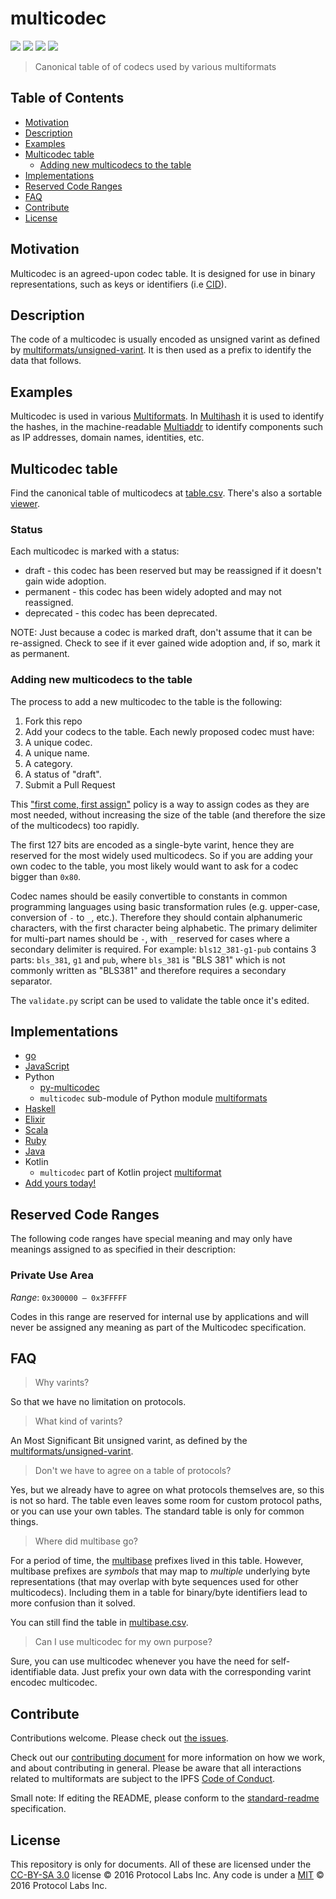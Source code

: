 # multicodec

[![](https://img.shields.io/badge/made%20by-Protocol%20Labs-blue.svg?style=flat-square)](http://ipn.io)
[![](https://img.shields.io/badge/project-multiformats-blue.svg?style=flat-square)](https://github.com/multiformats/multiformats)
[![](https://img.shields.io/badge/freenode-%23ipfs-blue.svg?style=flat-square)](https://webchat.freenode.net/?channels=%23ipfs)
[![](https://img.shields.io/badge/readme%20style-standard-brightgreen.svg?style=flat-square)](https://github.com/RichardLitt/standard-readme)

> Canonical table of of codecs used by various multiformats

## Table of Contents

- [Motivation](#motivation)
- [Description](#description)
- [Examples](#examples)
- [Multicodec table](#multicodec-table)
  - [Adding new multicodecs to the table](#adding-new-multicodecs-to-the-table)
- [Implementations](#implementations)
- [Reserved Code Ranges](#reserved-code-ranges)
- [FAQ](#faq)
- [Contribute](#contribute)
- [License](#license)

## Motivation

Multicodec is an agreed-upon codec table. It is designed for use in binary representations, such as keys or identifiers (i.e [CID](https://github.com/ipld/cid)).

## Description

The code of a multicodec is usually encoded as unsigned varint as defined by [multiformats/unsigned-varint](https://github.com/multiformats/unsigned-varint). It is then used as a prefix to identify the data that follows.

## Examples

Multicodec is used in various [Multiformats](https://github.com/multiformats/multiformats). In [Multihash](https://github.com/multiformats/multihash) it is used to identify the hashes, in the machine-readable [Multiaddr](https://github.com/multiformats/multiaddr) to identify components such as IP addresses, domain names, identities, etc.

## Multicodec table

Find the canonical table of multicodecs at [table.csv](/table.csv). There's also a sortable [viewer](https://ipfs.io/ipfs/QmXec1jjwzxWJoNbxQF5KffL8q6hFXm9QwUGaa3wKGk6dT/#title=Multicodecs&src=https://raw.githubusercontent.com/multiformats/multicodec/master/table.csv).

### Status

Each multicodec is marked with a status:

* draft - this codec has been reserved but may be reassigned if it doesn't gain wide adoption.
* permanent - this codec has been widely adopted and may not reassigned.
* deprecated - this codec has been deprecated.

NOTE: Just because a codec is marked draft, don't assume that it can be re-assigned. Check to see if it ever gained wide adoption and, if so, mark it as permanent.

### Adding new multicodecs to the table

The process to add a new multicodec to the table is the following:

1. Fork this repo
2. Add your codecs to the table. Each newly proposed codec must have:
  1. A unique codec.
  2. A unique name.
  3. A category.
  4. A status of "draft".
3. Submit a Pull Request

This ["first come, first assign"](https://github.com/multiformats/multicodec/pull/16#issuecomment-260146609) policy is a way to assign codes as they are most needed, without increasing the size of the table (and therefore the size of the multicodecs) too rapidly.

The first 127 bits are encoded as a single-byte varint, hence they are reserved for the most widely used multicodecs. So if you are adding your own codec to the table, you most likely would want to ask for a codec bigger than `0x80`.

Codec names should be easily convertible to constants in common programming languages using basic transformation rules (e.g. upper-case, conversion of `-` to `_`, etc.). Therefore they should contain alphanumeric characters, with the first character being alphabetic. The primary delimiter for multi-part names should be `-`, with `_` reserved for cases where a secondary delimiter is required. For example: `bls12_381-g1-pub` contains 3 parts: `bls_381`, `g1` and `pub`, where `bls_381` is "BLS 381" which is not commonly written as "BLS381" and therefore requires a secondary separator.

The `validate.py` script can be used to validate the table once it's edited.

## Implementations

- [go](https://github.com/multiformats/go-multicodec/)
- [JavaScript](https://github.com/multiformats/js-multicodec)
- Python
  - [py-multicodec](https://github.com/multiformats/py-multicodec)
  - `multicodec` sub-module of Python module [multiformats](https://github.com/hashberg-io/multiformats)
- [Haskell](https://github.com/multiformats/haskell-multicodec)
- [Elixir](https://github.com/nocursor/ex-multicodec)
- [Scala](https://github.com/fluency03/scala-multicodec)
- [Ruby](https://github.com/sleeplessbyte/ruby-multicodec)
- [Java](https://github.com/richardbergquist/java-multicodec)
- Kotlin
  - `multicodec` part of Kotlin project [multiformat](https://github.com/erwin-kok/multiformat)
- [Add yours today!](https://github.com/multiformats/multicodec/edit/master/table.csv)

## Reserved Code Ranges

The following code ranges have special meaning and may only have meanings assigned to as specified in their description:

### Private Use Area

*Range*: `0x300000 – 0x3FFFFF`

Codes in this range are reserved for internal use by applications and will never be assigned any meaning as part of the Multicodec specification.

## FAQ

> Why varints?

So that we have no limitation on protocols.

> What kind of varints?

An Most Significant Bit unsigned varint, as defined by the [multiformats/unsigned-varint](https://github.com/multiformats/unsigned-varint).

> Don't we have to agree on a table of protocols?

Yes, but we already have to agree on what protocols themselves are, so this is not so hard. The table even leaves some room for custom protocol paths, or you can use your own tables. The standard table is only for common things.

> Where did multibase go?

For a period of time, the [multibase](https://github.com/multiformats/multibase) prefixes lived in this table. However, multibase prefixes are *symbols* that may map to *multiple* underlying byte representations (that may overlap with byte sequences used for other multicodecs). Including them in a table for binary/byte identifiers lead to more confusion than it solved.

You can still find the table in [multibase.csv](https://github.com/multiformats/multibase/blob/master/multibase.csv).

> Can I use multicodec for my own purpose?

Sure, you can use multicodec whenever you have the need for self-identifiable data. Just prefix your own data with the corresponding varint encodec multicodec.

## Contribute

Contributions welcome. Please check out [the issues](https://github.com/multiformats/multicodec/issues).

Check out our [contributing document](https://github.com/multiformats/multiformats/blob/master/contributing.md) for more information on how we work, and about contributing in general. Please be aware that all interactions related to multiformats are subject to the IPFS [Code of Conduct](https://github.com/ipfs/community/blob/master/code-of-conduct.md).

Small note: If editing the README, please conform to the [standard-readme](https://github.com/RichardLitt/standard-readme) specification.

## License

This repository is only for documents. All of these are licensed under the [CC-BY-SA 3.0](https://ipfs.io/ipfs/QmVreNvKsQmQZ83T86cWSjPu2vR3yZHGPm5jnxFuunEB9u) license © 2016 Protocol Labs Inc. Any code is under a [MIT](LICENSE) © 2016 Protocol Labs Inc.
